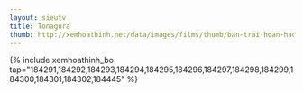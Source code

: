 ```yaml
---
layout: sieutv
title: Tonagura
thumb: http://xemhoathinh.net/data/images/films/thumb/ban-trai-hoan-hao-tonagura-2013.jpg
---
```

{% include xemhoathinh_bo tap="184291,184292,184293,184294,184295,184296,184297,184298,184299,184300,184301,184302,184445" %} 
